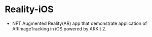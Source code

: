 # Reality-iOS

- NFT Augmented Reality(AR) app that demonstrate application of ARImageTracking in iOS powered by ARKit 2.
